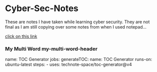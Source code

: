 # Cyber-Sec-Notes
These are notes I have taken while learning cyber security.
They are not final as I am still copying over some notes from when
I used notepad...


[click on this link](#my-multi-word-header)

### My Multi Word my-multi-word-header
<!-- START doctoc -->
name: TOC Generator
jobs:
  generateTOC:
    name: TOC Generator
    runs-on: ubuntu-latest
    steps:
      - uses: technote-space/toc-generator@v4

<!-- END doctoc -->
